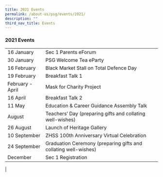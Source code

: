 ```yaml
---
title: 2021 Events
permalink: /about-us/psg/events/2021/
description: ""
third_nav_title: Events
---
```

### **2021 Events**

|  |  |
|---|---|
| 16 January  | Sec 1 Parents eForum |
|  30 January |  PSG Welcome Tea eParty |
|  16 February |  Black Market Stall on Total Defence Day |
|  19 February |  Breakfast Talk 1 |
|  February - April |  Mask for Charity Project |
|  16 April |  Breakfast Talk 2 |
|  11 May |  Education & Career Guidance Assembly Talk |
|  August |  Teachers’ Day (preparing gifts and collating well-wishes) |
|  26 August |  Launch of Heritage Gallery |
|  10 September |  ZHSS 100th Anniversary Virtual Celebration |
|  24 September |  Graduation Ceremony (preparing gifts and collating well-wishes) |
|  December |  Sec 1 Registration |
|